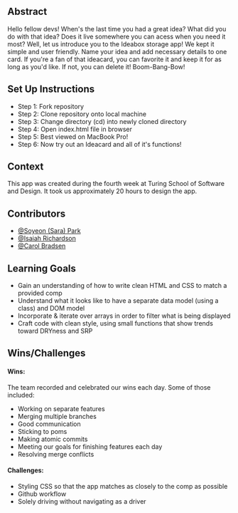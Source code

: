 ## Abstract
Hello fellow devs! When's the last time you had a great idea? What did you do with that idea? Does it live somewhere you can acess when you need it most? Well, let us introduce you to the Ideabox storage app! We kept it simple and user friendly. Name your idea and add necessary details to one card. If you're a fan of that ideacard, you can favorite it and keep it for as long as you'd like. If not, you can delete it! Boom-Bang-Bow!

## Set Up Instructions
- Step 1: Fork repository
- Step 2: Clone repository onto local machine
- Step 3: Change directory (cd) into newly cloned directory
- Step 4: Open index.html file in browser
- Step 5: Best viewed on MacBook Pro!
- Step 6: Now try out an Ideacard and all of it's functions!

## Context
This app was created during the fourth week at Turing School of Software and Design. It took us approximately 20 hours to design the app.

## Contributors
- [@Soyeon (Sara) Park](https://www.linkedin.com/in/soyeon-park-530780260/)
- [@Isaiah Richardson](https://www.linkedin.com/in/isaiah-richardson-a59174261/)
- [@Carol Bradsen](https://www.linkedin.com/in/carol-bradsen/) 

## Learning Goals
- Gain an understanding of how to write clean HTML and CSS to match a provided comp
- Understand what it looks like to have a separate data model (using a class) and DOM model
- Incorporate & iterate over arrays in order to filter what is being displayed
- Craft code with clean style, using small functions that show trends toward DRYness and SRP

## Wins/Challenges
#### Wins: 
The team recorded and celebrated our wins each day. Some of those included: 
- Working on separate features
- Merging multiple branches
- Good communication
- Sticking to poms
- Making atomic commits
- Meeting our goals for finishing features each day
- Resolving merge conflicts

#### Challenges: 
- Styling CSS so that the app matches as closely to the comp as possible
- Github workflow
- Solely driving without navigating as a driver 